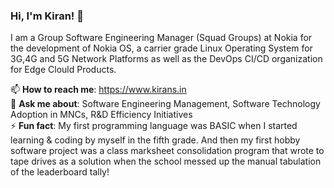 ### Hi, I'm Kiran! 👋

<!--
**codehub-kirans/codehub-kirans** is a ✨ _special_ ✨ repository because its `README.md` (this file) appears on your GitHub profile.

Here are some ideas to get you started:

- 🔭 I’m currently working on ...
- 🌱 I’m currently learning ...
- 👯 I’m looking to collaborate on ...
- 🤔 I’m looking for help with ...
- 💬 Ask me about ...
- 📫 How to reach me: ...
- 😄 Pronouns: ...
- ⚡ Fun fact: ...
-->

I am a Group Software Engineering Manager (Squad Groups) at Nokia for the development of Nokia OS, a carrier grade Linux Operating System for 3G,4G and 5G Network Platforms as well as the DevOps CI/CD organization for Edge Clould Products.

📫 **How to reach me**: https://www.kirans.in <br>
💬 **Ask me about**: Software Engineering Management, Software Technology Adoption in MNCs, R&D Efficiency Initiatives <br>
⚡ **Fun fact**: My first programming language was BASIC when I started learning & coding by myself in the fifth grade. And then my first hobby software project was a class marksheet consolidation program that wrote to tape drives as a solution when the school messed up the manual tabulation of the leaderboard tally!
